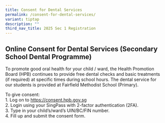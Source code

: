 ```yaml
---
title: Consent for Dental Services
permalink: /consent-for-dental-services/
variant: tiptap
description: ""
third_nav_title: 2025 Sec 1 Registration
---
```

<h2>Online Consent for Dental Services (Secondary School Dental Programme)</h2>
<p>To promote good oral health for your child / ward, the Health Promotion
Board (HPB) continues to provide free dental checks and basic treatments
(if required) at specific times during school hours. The dental service
for our students is provided at Fairfield Methodist School (Primary).&nbsp;&nbsp;</p>
<p>To give consent:
<br>1. Log on to <a href="https://consent.hpb.gov.sg/" rel="noopener noreferrer nofollow" target="_blank">https://consent.hpb.gov.sg</a>&nbsp;
<br>2. Login using your SingPass with 2-factor authentication (2FA).
<br>3. Type in your child’s/ward’s UIN/BC/FIN number.
<br>4. Fill up and submit the consent form.</p>
<p></p>